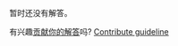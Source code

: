 
暂时还没有解答。

有兴趣[贡献你的解答](https://github.com/BFEdev/BFE.dev-solutions/blob/main/question/what-is-the-difference-between-settimeout-and-setinterval_zh.md)吗? [Contribute guideline](https://github.com/BFEdev/BFE.dev-solutions#how-to-contribute)
